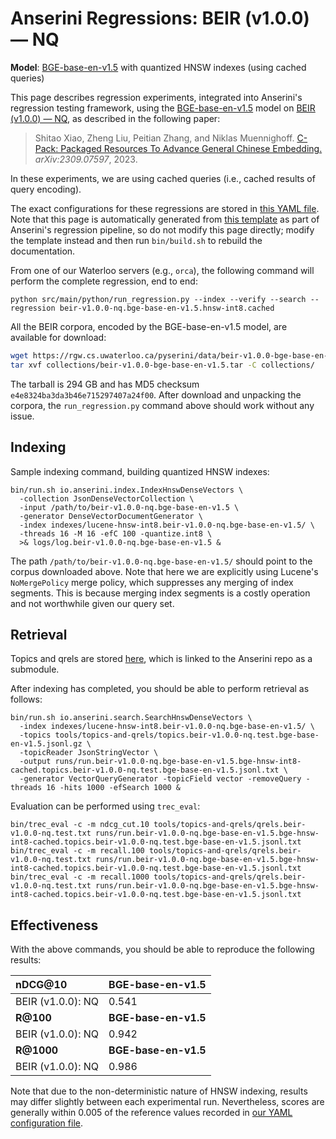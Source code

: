 # Anserini Regressions: BEIR (v1.0.0) &mdash; NQ

**Model**: [BGE-base-en-v1.5](https://huggingface.co/BAAI/bge-base-en-v1.5) with quantized HNSW indexes (using cached queries)

This page describes regression experiments, integrated into Anserini's regression testing framework, using the [BGE-base-en-v1.5](https://huggingface.co/BAAI/bge-base-en-v1.5) model on [BEIR (v1.0.0) &mdash; NQ](http://beir.ai/), as described in the following paper:

> Shitao Xiao, Zheng Liu, Peitian Zhang, and Niklas Muennighoff. [C-Pack: Packaged Resources To Advance General Chinese Embedding.](https://arxiv.org/abs/2309.07597) _arXiv:2309.07597_, 2023.

In these experiments, we are using cached queries (i.e., cached results of query encoding).

The exact configurations for these regressions are stored in [this YAML file](../../src/main/resources/regression/beir-v1.0.0-nq.bge-base-en-v1.5.hnsw-int8.cached.yaml).
Note that this page is automatically generated from [this template](../../src/main/resources/docgen/templates/beir-v1.0.0-nq.bge-base-en-v1.5.hnsw-int8.cached.template) as part of Anserini's regression pipeline, so do not modify this page directly; modify the template instead and then run `bin/build.sh` to rebuild the documentation.

From one of our Waterloo servers (e.g., `orca`), the following command will perform the complete regression, end to end:

```
python src/main/python/run_regression.py --index --verify --search --regression beir-v1.0.0-nq.bge-base-en-v1.5.hnsw-int8.cached
```

All the BEIR corpora, encoded by the BGE-base-en-v1.5 model, are available for download:

```bash
wget https://rgw.cs.uwaterloo.ca/pyserini/data/beir-v1.0.0-bge-base-en-v1.5.tar -P collections/
tar xvf collections/beir-v1.0.0-bge-base-en-v1.5.tar -C collections/
```

The tarball is 294 GB and has MD5 checksum `e4e8324ba3da3b46e715297407a24f00`.
After download and unpacking the corpora, the `run_regression.py` command above should work without any issue.

## Indexing

Sample indexing command, building quantized HNSW indexes:

```
bin/run.sh io.anserini.index.IndexHnswDenseVectors \
  -collection JsonDenseVectorCollection \
  -input /path/to/beir-v1.0.0-nq.bge-base-en-v1.5 \
  -generator DenseVectorDocumentGenerator \
  -index indexes/lucene-hnsw-int8.beir-v1.0.0-nq.bge-base-en-v1.5/ \
  -threads 16 -M 16 -efC 100 -quantize.int8 \
  >& logs/log.beir-v1.0.0-nq.bge-base-en-v1.5 &
```

The path `/path/to/beir-v1.0.0-nq.bge-base-en-v1.5/` should point to the corpus downloaded above.
Note that here we are explicitly using Lucene's `NoMergePolicy` merge policy, which suppresses any merging of index segments.
This is because merging index segments is a costly operation and not worthwhile given our query set.

## Retrieval

Topics and qrels are stored [here](https://github.com/castorini/anserini-tools/tree/master/topics-and-qrels), which is linked to the Anserini repo as a submodule.

After indexing has completed, you should be able to perform retrieval as follows:

```
bin/run.sh io.anserini.search.SearchHnswDenseVectors \
  -index indexes/lucene-hnsw-int8.beir-v1.0.0-nq.bge-base-en-v1.5/ \
  -topics tools/topics-and-qrels/topics.beir-v1.0.0-nq.test.bge-base-en-v1.5.jsonl.gz \
  -topicReader JsonStringVector \
  -output runs/run.beir-v1.0.0-nq.bge-base-en-v1.5.bge-hnsw-int8-cached.topics.beir-v1.0.0-nq.test.bge-base-en-v1.5.jsonl.txt \
  -generator VectorQueryGenerator -topicField vector -removeQuery -threads 16 -hits 1000 -efSearch 1000 &
```

Evaluation can be performed using `trec_eval`:

```
bin/trec_eval -c -m ndcg_cut.10 tools/topics-and-qrels/qrels.beir-v1.0.0-nq.test.txt runs/run.beir-v1.0.0-nq.bge-base-en-v1.5.bge-hnsw-int8-cached.topics.beir-v1.0.0-nq.test.bge-base-en-v1.5.jsonl.txt
bin/trec_eval -c -m recall.100 tools/topics-and-qrels/qrels.beir-v1.0.0-nq.test.txt runs/run.beir-v1.0.0-nq.bge-base-en-v1.5.bge-hnsw-int8-cached.topics.beir-v1.0.0-nq.test.bge-base-en-v1.5.jsonl.txt
bin/trec_eval -c -m recall.1000 tools/topics-and-qrels/qrels.beir-v1.0.0-nq.test.txt runs/run.beir-v1.0.0-nq.bge-base-en-v1.5.bge-hnsw-int8-cached.topics.beir-v1.0.0-nq.test.bge-base-en-v1.5.jsonl.txt
```

## Effectiveness

With the above commands, you should be able to reproduce the following results:

| **nDCG@10**                                                                                                  | **BGE-base-en-v1.5**|
|:-------------------------------------------------------------------------------------------------------------|-----------|
| BEIR (v1.0.0): NQ                                                                                            | 0.541     |
| **R@100**                                                                                                    | **BGE-base-en-v1.5**|
| BEIR (v1.0.0): NQ                                                                                            | 0.942     |
| **R@1000**                                                                                                   | **BGE-base-en-v1.5**|
| BEIR (v1.0.0): NQ                                                                                            | 0.986     |

Note that due to the non-deterministic nature of HNSW indexing, results may differ slightly between each experimental run.
Nevertheless, scores are generally within 0.005 of the reference values recorded in [our YAML configuration file](../../src/main/resources/regression/beir-v1.0.0-nq.bge-base-en-v1.5.hnsw-int8.cached.yaml).
